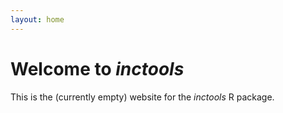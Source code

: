 ```yaml
---
layout: home
---
```


# Welcome to *inctools*

This is the (currently empty) website for the *inctools* R package.

